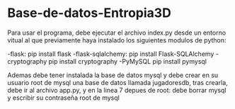 # Base-de-datos-Entropia3D

Para usar el programa, debe ejecutar el archivo index.py desde un entorno vitual al que previamente haya instalado los siguientes modulos de python:

-flask:                pip install flask 
-flask-sqlalchemy:     pip install Flask-SQLAlchemy
-cryptography          pip install cryptography
-PyMySQL               pip install pymysql


Ademas debe tener instalada la base de datos mysql y debe crear en su usuario root de mysql una base de datos llamada jugadoresdb, tras crearla, debe ir al archivo app.py, y en la linea 7 depues de root: debe borrar mysql y escribir su contraseña root de mysql
